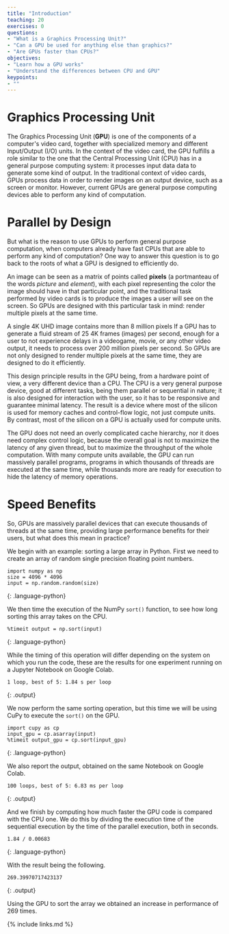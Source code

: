 ```yaml
---
title: "Introduction"
teaching: 20
exercises: 0
questions:
- "What is a Graphics Processing Unit?"
- "Can a GPU be used for anything else than graphics?"
- "Are GPUs faster than CPUs?"
objectives:
- "Learn how a GPU works"
- "Understand the differences between CPU and GPU"
keypoints:
- ""
---
```


# Graphics Processing Unit

The Graphics Processing Unit (**GPU**) is one of the components of a computer's video card, together with specialized memory and different Input/Output (I/O) units.
In the context of the video card, the GPU fulfills a role similar to the one that the Central Processing Unit (CPU) has in a general purpose computing system: it processes input data data to generate some kind of output.
In the traditional context of video cards, GPUs process data in order to render images on an output device, such as a screen or monitor.
However, current GPUs are general purpose computing devices able to perform any kind of computation.

# Parallel by Design

But what is the reason to use GPUs to perform general purpose computation, when computers already have fast CPUs that are able to perform any kind of computation?
One way to answer this question is to go back to the roots of what a GPU is designed to efficiently do.

An image can be seen as a matrix of points called **pixels** (a portmanteau of the words *picture* and *element*), with each pixel representing the color the image should have in that particular point, and the traditional task performed by video cards is to produce the images a user will see on the screen.
So GPUs are designed with this particular task in mind: render multiple pixels at the same time.

A single 4K UHD image contains more than 8 million pixels
If a GPU has to generate a fluid stream of 25 4K frames (images) per second, enough for a user to not experience delays in a videogame, movie, or any other video output, it needs to process over 200 million pixels per second.
So GPUs are not only designed to render multiple pixels at the same time, they are designed to do it efficiently.

This design principle results in the GPU being, from a hardware point of view, a very different device than a CPU.
The CPU is a very general purpose device, good at different tasks, being them parallel or sequential in nature; it is also designed for interaction with the user, so it has to be responsive and guarantee minimal latency.
The result is a device where most of the silicon is used for memory caches and control-flow logic, not just compute units.
By contrast, most of the silicon on a GPU is actually used for compute units.

The GPU does not need an overly complicated cache hierarchy, nor it does need complex control logic, because the overall goal is not to maximize the latency of any given thread, but to maximize the throughput of the whole computation.
With many compute units available, the GPU can run massively parallel programs, programs in which thousands of threads are executed at the same time, while thousands more are ready for execution to hide the latency of memory operations.

# Speed Benefits

So, GPUs are massively parallel devices that can execute thousands of threads at the same time, providing large performance benefits for their users, but what does this mean in practice?

We begin with an example: sorting a large array in Python.
First we need to create an array of random single precision floating point numbers.

~~~
import numpy as np
size = 4096 * 4096
input = np.random.random(size)
~~~
{: .language-python}

We then time the execution of the NumPy `sort()` function, to see how long sorting this array takes on the CPU.

~~~
%timeit output = np.sort(input)
~~~
{: .language-python}

While the timing of this operation will differ depending on the system on which you run the code, these are the results for one experiment running on a Jupyter Notebook on Google Colab.

~~~
1 loop, best of 5: 1.84 s per loop
~~~
{: .output}

We now perform the same sorting operation, but this time we will be using CuPy to execute the `sort()` on the GPU.

~~~
import cupy as cp
input_gpu = cp.asarray(input)
%timeit output_gpu = cp.sort(input_gpu)
~~~
{: .language-python}

We also report the output, obtained on the same Notebook on Google Colab.

~~~
100 loops, best of 5: 6.83 ms per loop
~~~
{: .output}

And we finish by computing how much faster the GPU code is compared with the CPU one.
We do this by dividing the execution time of the sequential execution by the time of the parallel execution, both in seconds.

~~~
1.84 / 0.00683
~~~
{: .language-python}

With the result being the following.

~~~
269.39970717423137
~~~
{: .output}

Using the GPU to sort the array we obtained an increase in performance of 269 times.

{% include links.md %}